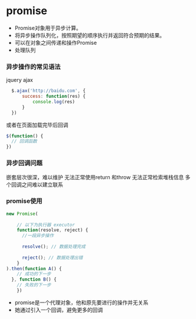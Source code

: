 # promise
* Promise对象用于异步计算。
* 将异步操作队列化，按照期望的顺序执行并返回符合预期的结果。
* 可以在对象之间传递和操作Promise
* 处理队列
### 异步操作的常见语法
  jquery ajax
```javascript
  $.ajax('http://baidu.com', {
      success: function(res) {
          console.log(res)
      }
  })
  ```
  或者在页面加载完毕后回调
```javascript
$(function() {
  // 回调函数
})
```
### 异步回调问题
嵌套层次很深，难以维护
无法正常使用return 和throw
无法正常检索堆栈信息
多个回调之间难以建立联系

### promise使用
````javascript
new Promise(
    
    // 以下为执行器 executor
    function(resolve, reject) {
      //一段异步操作
      
      resolve(); // 数据处理完成
      
      reject(); // 数据处理出错 
    }
).then(function A() {
    // 成功的下一步
  }, function B() {
    // 失败的下一步
    })
````
* promise是一个代理对象，他和原先要进行的操作并无关系
* 她通过引入一个回调，避免更多的回调

  